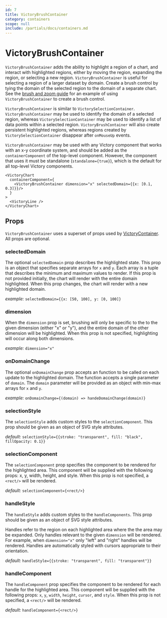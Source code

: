 ```yaml
---
id: 7
title: VictoryBrushContainer
category: containers
scope: null
include: /partials/docs/containers.md
---
```

# VictoryBrushContainer

`VictoryBrushContainer` adds the ability to highlight a region of a chart, and interact with
highlighted regions, either by moving the region, expanding the region, or selecting a new region.
`VictoryBrushContainer` is useful for selecting a region of a larger dataset by domain. Create a
brush control by tying the domain of the selected region to the domain of a separate chart.
See the [brush and zoom guide] for an example of using `VictoryBrushContainer` to create a brush
control.

`VictoryBrushContainer` is similar to `VictorySelectionContainer`. `VictoryBrushContainer` may be
used to identify the domain of a selected region, whereas `VictorySelectionContainer` may be used to
identify a list of data points within a selected region. `VictoryBrushContainer` will also create
persistent highlighted regions, whereas regions created by `VictorySelectionContainer`
disappear after `onMouseUp` events.

`VictoryBrushContainer` may be used with any Victory component that works with an x-y coordinate
system, and should be added as the `containerComponent` of the top-level component.
However, the component that uses it must be standalone
(`standalone={true}`), which is the default for all top-level Victory components.

```playground
<VictoryChart
  containerComponent={
    <VictoryBrushContainer dimension="x" selectedDomain={{x: [0.1, 0.3]}}/>
  }
>
  <VictoryLine />
</VictoryChart>
```

## Props

`VictoryBrushContainer` uses a superset of props used by [VictoryContainer]. All props are optional.

### selectedDomain

The optional `selectedDomain` prop describes the highlighted state. This prop is an object that
specifies separate arrays for `x` and `y`. Each array is a tuple that describes the minimum and maximum
values to render. If this prop is not provided initially, the chart will render with the entire
domain highlighted. When this prop changes, the chart will render with a new highlighted domain.

*example:* `selectedDomain={{x: [50, 100], y: [0, 100]}`

### dimension

When the `dimension` prop is set, brushing will only be specific to the to the given dimension
(either "x" or "y"), and the entire domain of the other dimension will be highlighted. When this prop
is not specified, highlighting will occur along both dimensions.

*example:* `dimension="x"`

### onDomainChange

The optional `onDomainChange` prop accepts an function to be called on each update to the
highlighted domain. The function accepts a single parameter of `domain`. The `domain` parameter will
be provided as an object with min-max arrays for `x` and `y`.

*example:* `onDomainChange={(domain) => handeDomainChange(domain)}`

### selectionStyle

The `selectionStyle` adds custom styles to the `selectionComponent`. This prop should be given as
an object of SVG style attributes.

*default:* `selectionStyle={{stroke: "transparent", fill: "black", fillOpacity: 0.1}}`

### selectionComponent

The `selectionComponent` prop specifies the component to be rendered for the highlighted area.
This component will be supplied with the following props: x, y, width, height, and style.
When this prop is not specified, a `<rect/>` will be rendered.

*default:* `selectionComponent={<rect/>}`

### handleStyle

The `handleStyle` adds custom styles to the `handleComponents`. This prop should be given as
an object of SVG style attributes.

Handles refer to the region on each highlighted area where the the area may be
expanded. Only handles relevant to the given `dimension` will be rendered. For example, when
`dimension="x"` only "left" and "right" handles will be rendered. Handles are automatically styled
with cursors appropriate to their orientation.

*default:* `handleStyle={{stroke: "transparent", fill: "transparent"}}`

### handleComponent

The `handleComponent` prop specifies the component to be rendered for each handle for the highlighted
area.  This component will be supplied with the following props: `x`, `y`, `width`, `height`, `cursor`, and `style`.
When this prop is not specified, a `<rect/>` will be rendered.

*default:* `handleComponent={<rect/>}`

[brush and zoom guide]: https://formidable.com/open-source/victory/guides/brush-and-zoom
[VictoryContainer]: https://formidable.com/open-source/victory/docs/victory-container
